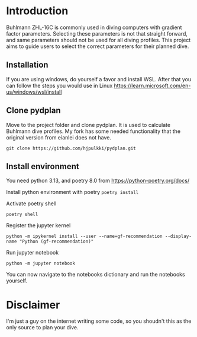 # Introduction
Buhlmann ZHL-16C is commonly used in diving computers with gradient factor parameters. Selecting these parameters is not that straight forward, and same parameters should not be used for all diving profiles. This project aims to guide users to select the correct parameters for their planned dive.

## Installation

If you are using windows, do yourself a favor and install WSL. After that you can follow the steps you would use in Linux https://learn.microsoft.com/en-us/windows/wsl/install

## Clone pydplan

Move to the project folder and clone pydplan. It is used to calculate Buhlmann dive profiles. My fork has some needed functionality that the original version from eianlei does not have.

`git clone https://github.com/hjpulkki/pydplan.git`

## Install environment

You need python 3.13, and poetry 8.0 from https://python-poetry.org/docs/

Install python environment with poetry
`poetry install`

Activate poetry shell

`poetry shell`

Register the jupyter kernel

`python -m ipykernel install --user --name=gf-recommendation --display-name "Python (gf-recommendation)"`

Run jupyter notebook

`python -m jupyter notebook`

You can now navigate to the notebooks dictionary and run the notebooks yourself.

# Disclaimer

I'm just a guy on the internet writing some code, so you shoudn't this as the only source to plan your dive.
